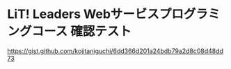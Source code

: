# LiT! Leaders Webサービスプログラミングコース 確認テスト

https://gist.github.com/kojitaniguchi/6dd366d201a24bdb79a2d8c08d48dd73